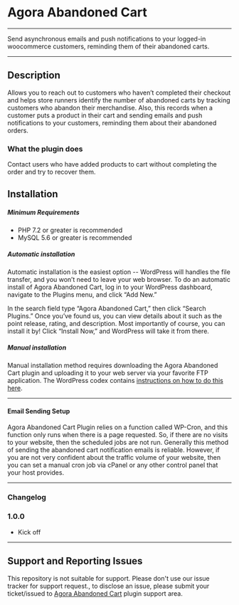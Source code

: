 # Agora Abandoned Cart
___
Send asynchronous emails and push notifications to your logged-in woocommerce customers, reminding them of their abandoned carts.
___
## Description

Allows you to reach out to customers who haven’t completed their checkout and helps store runners identify the number of abandoned carts by tracking customers who abandon their merchandise. Also, this records when a customer puts a product in their cart and sending emails and push notifications to your customers, reminding them about their abandoned orders.

### What the plugin does
Contact users who have added products to cart without completing the order and try to recover them.

## Installation

##### Minimum Requirements

* PHP 7.2 or greater is recommended
* MySQL 5.6 or greater is recommended

##### Automatic installation

Automatic installation is the easiest option -- WordPress will handles the file transfer, and you won’t need to leave your web browser. To do an automatic install of Agora Abandoned Cart, log in to your WordPress dashboard, navigate to the Plugins menu, and click “Add New.”
 
In the search field type “Agora Abandoned Cart,” then click “Search Plugins.” Once you’ve found us,  you can view details about it such as the point release, rating, and description. Most importantly of course, you can install it by! Click “Install Now,” and WordPress will take it from there.

##### Manual installation

Manual installation method requires downloading the Agora Abandoned Cart plugin and uploading it to your web server via your favorite FTP application. The WordPress codex contains [instructions on how to do this here](https://wordpress.org/support/article/managing-plugins/#manual-plugin-installation).
___
####  Email Sending Setup

Agora Abandoned Cart Plugin relies on a function called WP-Cron, and this function only runs when there is a page requested. So, if there are no visits to your website, then the scheduled jobs are not run. Generally this method of sending the abandoned cart notification emails is reliable. However, if you are not very confident about the traffic volume of your website, then you can set a manual cron job via cPanel or any other control panel that your host provides.
___
### Changelog

### 1.0.0
* Kick off

___

## Support and Reporting Issues
This repository is not suitable for support. Please don't use our issue tracker for support request., to disclose an issue, please submit your ticket/issued to [Agora Abandoned Cart](https://wordpress.org/support/plugin/agora-abandoned-cart/) plugin support area.